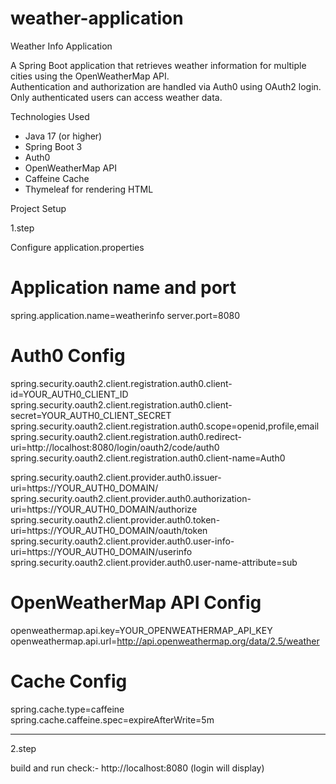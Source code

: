﻿# weather-application

 Weather Info Application

A Spring Boot application that retrieves weather information for multiple cities using the OpenWeatherMap API.  
Authentication and authorization are handled via Auth0 using OAuth2 login.  
Only authenticated users can access weather data.

Technologies Used

- Java 17 (or higher)
- Spring Boot 3
- Auth0
- OpenWeatherMap API
- Caffeine Cache
- Thymeleaf for rendering HTML

Project Setup

1.step

Configure application.properties
# Application name and port
spring.application.name=weatherinfo
server.port=8080

# Auth0 Config
spring.security.oauth2.client.registration.auth0.client-id=YOUR_AUTH0_CLIENT_ID
spring.security.oauth2.client.registration.auth0.client-secret=YOUR_AUTH0_CLIENT_SECRET
spring.security.oauth2.client.registration.auth0.scope=openid,profile,email
spring.security.oauth2.client.registration.auth0.redirect-uri=http://localhost:8080/login/oauth2/code/auth0
spring.security.oauth2.client.registration.auth0.client-name=Auth0

spring.security.oauth2.client.provider.auth0.issuer-uri=https://YOUR_AUTH0_DOMAIN/
spring.security.oauth2.client.provider.auth0.authorization-uri=https://YOUR_AUTH0_DOMAIN/authorize
spring.security.oauth2.client.provider.auth0.token-uri=https://YOUR_AUTH0_DOMAIN/oauth/token
spring.security.oauth2.client.provider.auth0.user-info-uri=https://YOUR_AUTH0_DOMAIN/userinfo
spring.security.oauth2.client.provider.auth0.user-name-attribute=sub

# OpenWeatherMap API Config
openweathermap.api.key=YOUR_OPENWEATHERMAP_API_KEY
openweathermap.api.url=http://api.openweathermap.org/data/2.5/weather

# Cache Config
spring.cache.type=caffeine
spring.cache.caffeine.spec=expireAfterWrite=5m

-----------------------------------------------------------------------

2.step

build and run
check:- http://localhost:8080 (login will display)




